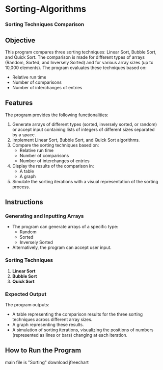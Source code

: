 # Sorting-Algorithms

### Sorting Techniques Comparison

## Objective
This program compares three sorting techniques: Linear Sort, Bubble Sort, and Quick Sort. The comparison is made for different types of arrays (Random, Sorted, and Inversely Sorted) and for various array sizes (up to 10,000 elements). The program evaluates these techniques based on:
- Relative run time
- Number of comparisons
- Number of interchanges of entries

## Features
The program provides the following functionalities:
1. Generate arrays of different types (sorted, inversely sorted, or random)
or accept input containing lists of integers of different sizes separated by a space.
3. Implement Linear Sort, Bubble Sort, and Quick Sort algorithms.
4. Compare the sorting techniques based on:
   - Relative run time
   - Number of comparisons
   - Number of interchanges of entries
5. Display the results of the comparison in:
   - A table
   - A graph
6. Simulate the sorting iterations with a visual representation of the sorting process.

## Instructions

### Generating and Inputting Arrays
- The program can generate arrays of a specific type:
  - Random
  - Sorted
  - Inversely Sorted
- Alternatively, the program can accept user input. 

### Sorting Techniques
1. **Linear Sort**
2. **Bubble Sort**
3. **Quick Sort**

### Expected Output
The program outputs:
- A table representing the comparison results for the three sorting techniques across different array sizes.
- A graph representing these results.
- A simulation of sorting iterations, visualizing the positions of numbers (represented as lines or bars) changing at each iteration.

## How to Run the Program
main file is "Sorting"
download jfreechart
